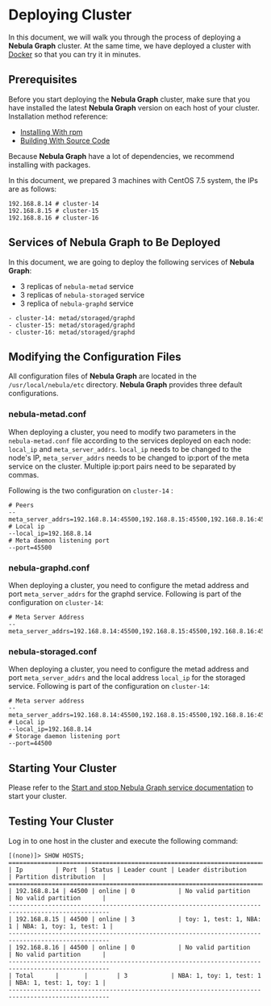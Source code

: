 # Deploying Cluster

In this document, we will walk you through the process of deploying a **Nebula Graph** cluster. At the same time, we have deployed a cluster with [Docker](https://github.com/vesoft-inc/nebula-docker-compose) so that you can try it in minutes.

## Prerequisites

Before you start deploying the **Nebula Graph** cluster, make sure that you have installed the latest **Nebula Graph** version on each host of your cluster. Installation method reference:

- [Installing With rpm](1.install-with-rpm-deb.md)
- [Building With Source Code](../1.build/1.build-source-code.md)

Because **Nebula Graph** have a lot of dependencies, we recommend installing with packages.

In this document, we prepared 3 machines with CentOS 7.5 system, the IPs are as follows:

```text
192.168.8.14 # cluster-14
192.168.8.15 # cluster-15
192.168.8.16 # cluster-16
```

## Services of Nebula Graph to Be Deployed

In this document, we are going to deploy the following services of **Nebula Graph**:

* 3 replicas of `nebula-metad` service
* 3 replicas of `nebula-storaged` service
* 3 replica of `nebula-graphd` service

```text
- cluster-14: metad/storaged/graphd
- cluster-15: metad/storaged/graphd
- cluster-16: metad/storaged/graphd
```

## Modifying the Configuration Files

All configuration files of **Nebula Graph** are located in the `/usr/local/nebula/etc` directory. **Nebula Graph** provides three default configurations.

### nebula-metad.conf

When deploying a cluster, you need to modify two parameters in the `nebula-metad.conf` file according to the services deployed on each node: `local_ip` and `meta_server_addrs`. `local_ip` needs to be changed to the node's IP, `meta_server_addrs` needs to be changed to ip:port of the meta service on the cluster. Multiple ip:port pairs need to be separated by commas.

Following is the two configuration on `cluster-14` :

```text
# Peers
--meta_server_addrs=192.168.8.14:45500,192.168.8.15:45500,192.168.8.16:45500
# Local ip
--local_ip=192.168.8.14
# Meta daemon listening port
--port=45500
```

### nebula-graphd.conf

When deploying a cluster, you need to configure the metad address and port `meta_server_addrs` for the graphd service. Following is part of the configuration on `cluster-14`:

```text
# Meta Server Address
--meta_server_addrs=192.168.8.14:45500,192.168.8.15:45500,192.168.8.16:45500
```

### nebula-storaged.conf

When deploying a cluster, you need to configure the metad address and port `meta_server_addrs` and the local address `local_ip` for the storaged service. Following is part of the configuration on `cluster-14`:

```text
# Meta server address
--meta_server_addrs=192.168.8.14:45500,192.168.8.15:45500,192.168.8.16:45500
# Local ip
--local_ip=192.168.8.14
# Storage daemon listening port
--port=44500
```

## Starting Your Cluster

Please refer to the [Start and stop Nebula Graph service documentation](2.start-stop-service.md) to start your cluster.

## Testing Your Cluster

Log in to one host in the cluster and execute the following command:

```ngql
[(none)]> SHOW HOSTS;
==================================================================================================
| Ip         | Port  | Status | Leader count | Leader distribution     | Partition distribution  |
==================================================================================================
| 192.168.8.14 | 44500 | online | 0            | No valid partition      | No valid partition      |
--------------------------------------------------------------------------------------------------
| 192.168.8.15 | 44500 | online | 3            | toy: 1, test: 1, NBA: 1 | NBA: 1, toy: 1, test: 1 |
--------------------------------------------------------------------------------------------------
| 192.168.8.16 | 44500 | online | 0            | No valid partition      | No valid partition      |
--------------------------------------------------------------------------------------------------
| Total      |       |        | 3            | NBA: 1, toy: 1, test: 1 | NBA: 1, test: 1, toy: 1 |
--------------------------------------------------------------------------------------------------
```
